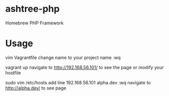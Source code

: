 ashtree-php
===========

Homebrew PHP Framework

Usage
=====

vim Vagrantfile
change name to your project name
:wq

vagrant up
navigate to http://192.168.56.101/ to see the page
or modify your hostfile

sudo vim /etc/hosts
add line 192.168.56.101  alpha.dev
:wq
navigate to http://alpha.dev/ to see page
